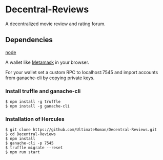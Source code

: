 # Decentral-Reviews
A decentralized movie review and rating forum.

## Dependencies

[node](https://nodejs.org/en/download/)

A wallet like [Metamask](https://metamask.io/) in your browser.

For your wallet set a custom RPC to localhost:7545 and import accounts from ganache-cli by copying private keys.

### Install truffle and ganache-cli
```
$ npm install -g truffle
$ npm install -g ganache-cli
```
### Installation of Hercules
```
$ git clone https://github.com/UltimateRoman/Decentral-Reviews.git
$ cd Decentral-Reviews
$ npm install
$ ganache-cli -p 7545
$ truffle migrate --reset
$ npm run start
```

